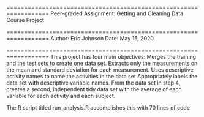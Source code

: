 ==================================================================
Peer-graded Assignment: Getting and Cleaning Data Course Project

==================================================================
Author: Eric Johnson
Date: May 15, 2020

==================================================================
This project has four main objectives:
  Merges the training and the test sets to create one data set.
  Extracts only the measurements on the mean and standard deviation for each measurement.
  Uses descriptive activity names to name the activities in the data set
  Appropriately labels the data set with descriptive variable names.
  From the data set in step 4, creates a second, independent tidy data set with the average of each variable for each activity and each subject.
  
The R script titled run_analysis.R accomplishes this with 70 lines of code
